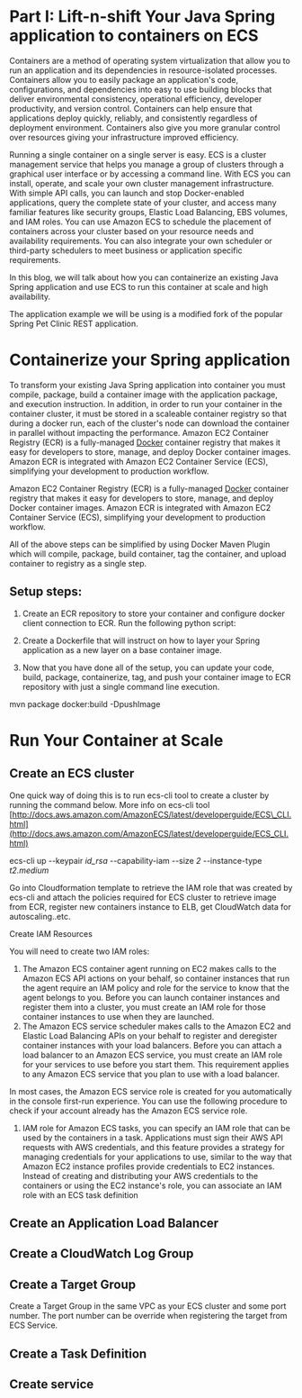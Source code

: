 # Part I: Lift-n-shift Your Java Spring application to containers on ECS

Containers are a method of operating system virtualization that allow you to run an application and its dependencies in resource-isolated processes. Containers allow you to easily package an application&#39;s code, configurations, and dependencies into easy to use building blocks that deliver environmental consistency, operational efficiency, developer productivity, and version control. Containers can help ensure that applications deploy quickly, reliably, and consistently regardless of deployment environment. Containers also give you more granular control over resources giving your infrastructure improved efficiency.

Running a single container on a single server is easy. ECS is a cluster management service that helps you manage a group of clusters through a graphical user interface or by accessing a command line. With ECS you can install, operate, and scale your own cluster management infrastructure. With simple API calls, you can launch and stop Docker-enabled applications, query the complete state of your cluster, and access many familiar features like security groups, Elastic Load Balancing, EBS volumes, and IAM roles. You can use Amazon ECS to schedule the placement of containers across your cluster based on your resource needs and availability requirements. You can also integrate your own scheduler or third-party schedulers to meet business or application specific requirements.

In this blog, we will talk about how you can containerize an existing Java Spring application and use ECS to run this container at scale and high availability.

The application example we will be using is a modified fork of the popular Spring Pet Clinic REST application.


# Containerize your Spring application

To transform your existing Java Spring application into container you must compile, package, build a container image with the application package, and execution instruction. In addition, in order to run your container in the container cluster, it must be stored in a scaleable container registry so that during a docker run, each of the cluster&#39;s node can download the container in parallel without impacting the performance. Amazon EC2 Container Registry (ECR) is a fully-managed  [Docker](https://aws.amazon.com/docker/) container registry that makes it easy for developers to store, manage, and deploy Docker container images. Amazon ECR is integrated with Amazon EC2 Container Service (ECS), simplifying your development to production workflow.

Amazon EC2 Container Registry (ECR) is a fully-managed  [Docker](https://aws.amazon.com/docker/) container registry that makes it easy for developers to store, manage, and deploy Docker container images. Amazon ECR is integrated with Amazon EC2 Container Service (ECS), simplifying your development to production workflow.

All of the above steps can be simplified by using Docker Maven Plugin which will compile, package, build container, tag the container, and upload container to registry as a single step.

## Setup steps:

1. Create an ECR repository to store your container and configure docker client connection to ECR. Run the following python script:

2. Create a Dockerfile that will instruct on how to layer your Spring application as a new layer on a base container image.

3. Now that you have done all of the setup, you can update your code, build, package, containerize, tag, and push your container image to ECR repository with just a single command line execution.

mvn package docker:build -DpushImage

# Run Your Container at Scale

## Create an ECS cluster

One quick way of doing this is to run ecs-cli tool to create a cluster by running the command below. More info on ecs-cli tool [http://docs.aws.amazon.com/AmazonECS/latest/developerguide/ECS\_CLI.html](http://docs.aws.amazon.com/AmazonECS/latest/developerguide/ECS_CLI.html)

ecs-cli up --keypair _id\_rsa_ --capability-iam --size _2_ --instance-type _t2.medium_

Go into Cloudformation template to retrieve the IAM role that was created by ecs-cli and attach the policies required for ECS cluster to retrieve image from ECR, register new containers instance to ELB, get CloudWatch data for autoscaling..etc.

Create IAM Resources

You will need to create two IAM roles:

1. The Amazon ECS container agent running on EC2 makes calls to the Amazon ECS API actions on your behalf, so container instances that run the agent require an IAM policy and role for the service to know that the agent belongs to you. Before you can launch container instances and register them into a cluster, you must create an IAM role for those container instances to use when they are launched.
2. The Amazon ECS service scheduler makes calls to the Amazon EC2 and Elastic Load Balancing APIs on your behalf to register and deregister container instances with your load balancers. Before you can attach a load balancer to an Amazon ECS service, you must create an IAM role for your services to use before you start them. This requirement applies to any Amazon ECS service that you plan to use with a load balancer.

In most cases, the Amazon ECS service role is created for you automatically in the console first-run experience. You can use the following procedure to check if your account already has the Amazon ECS service role.

1. IAM role for Amazon ECS tasks, you can specify an IAM role that can be used by the containers in a task. Applications must sign their AWS API requests with AWS credentials, and this feature provides a strategy for managing credentials for your applications to use, similar to the way that Amazon EC2 instance profiles provide credentials to EC2 instances. Instead of creating and distributing your AWS credentials to the containers or using the EC2 instance&#39;s role, you can associate an IAM role with an ECS task definition

## Create an Application Load Balancer

## Create a CloudWatch Log Group

## Create a Target Group

Create a Target Group in the same VPC as your ECS cluster and some port number. The port number can be override when registering the target from ECS Service.

## Create a Task Definition



## Create service

